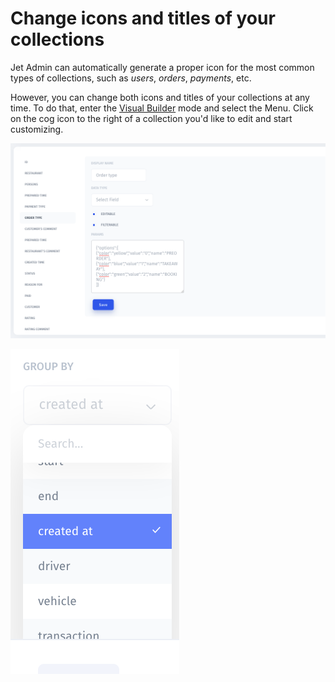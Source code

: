 # Change icons and titles of your collections

Jet Admin can automatically generate a proper icon for the most common types of collections, such as _users_, _orders_, _payments_, etc.‌

However, you can change both icons and titles of your collections at any time. To do that, enter the [Visual Builder](../../user-guide/visual-builder.md) mode and select the Menu. Click on the cog icon to the right of a collection you'd like to edit and start customizing.

![](../../.gitbook/assets/image%20%28270%29.png)

![](../../.gitbook/assets/image%20%28256%29.png)

